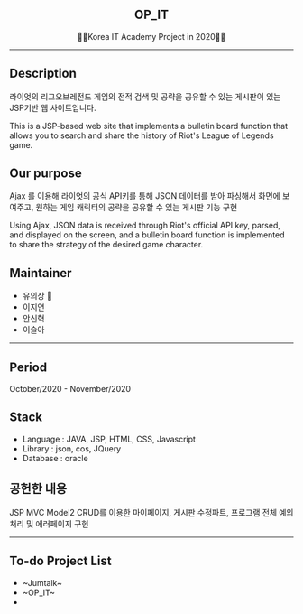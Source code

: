 <h2 align="center">OP_IT</h2>
<p align="center">
  🙍‍♂️Korea IT Academy Project in 2020🙍‍♀️
</p>

* * *

## Description
라이엇의 리그오브레전드 게임의 전적 검색 및 공략을 공유할 수 있는 게시판이 있는 JSP기반 웹 사이트입니다.

This is a JSP-based web site that implements a bulletin board function that allows you to search and share the history of Riot's League of Legends game.

## Our purpose
Ajax 를 이용해 라이엇의 공식 API키를 통해 JSON 데이터를 받아 파싱해서 화면에 보여주고, 원하는 게임 캐릭터의 공략을 공유할 수 있는 게시판 기능 구현

Using Ajax, JSON data is received through Riot's official API key, parsed, and displayed on the screen, and a bulletin board function is implemented to share the strategy of the desired game character.

## Maintainer
* 유의상 :crown:
* 이지연
* 안신혁
* 이슬아

***

## Period
October/2020 - November/2020

## Stack
* Language : JAVA, JSP, HTML, CSS, Javascript
* Library : json, cos, JQuery
* Database : oracle

## 공헌한 내용
JSP MVC Model2 CRUD를 이용한 마이페이지, 게시판 수정파트, 프로그램 전체 예외처리 및 에러페이지 구현


***

## To-do Project List
* ~Jumtalk~
* ~OP_IT~
* 

